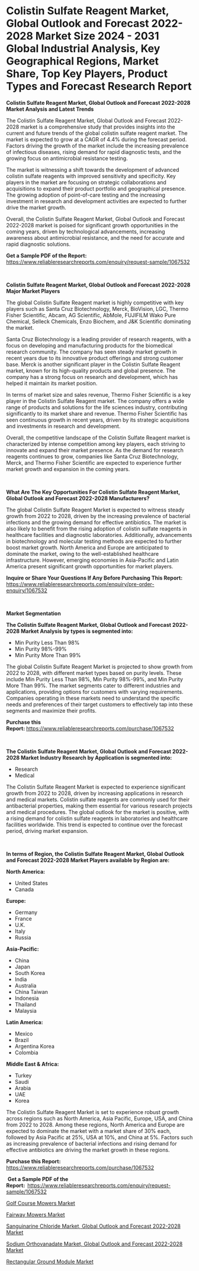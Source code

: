 <p><h1>Colistin Sulfate Reagent Market, Global Outlook and Forecast 2022-2028 Market Size 2024 - 2031 Global Industrial Analysis, Key Geographical Regions, Market Share, Top Key Players, Product Types and Forecast Research Report</h1></p><p><strong>Colistin Sulfate Reagent Market, Global Outlook and Forecast 2022-2028 Market Analysis and Latest Trends</strong></p>
<p><p>The Colistin Sulfate Reagent Market, Global Outlook and Forecast 2022-2028 market is a comprehensive study that provides insights into the current and future trends of the global colistin sulfate reagent market. The market is expected to grow at a CAGR of 4.4% during the forecast period. Factors driving the growth of the market include the increasing prevalence of infectious diseases, rising demand for rapid diagnostic tests, and the growing focus on antimicrobial resistance testing.</p><p>The market is witnessing a shift towards the development of advanced colistin sulfate reagents with improved sensitivity and specificity. Key players in the market are focusing on strategic collaborations and acquisitions to expand their product portfolio and geographical presence. The growing adoption of point-of-care testing and the increasing investment in research and development activities are expected to further drive the market growth.</p><p>Overall, the Colistin Sulfate Reagent Market, Global Outlook and Forecast 2022-2028 market is poised for significant growth opportunities in the coming years, driven by technological advancements, increasing awareness about antimicrobial resistance, and the need for accurate and rapid diagnostic solutions.</p></p>
<p><strong>Get a Sample PDF of the Report:&nbsp;</strong> <a href="https://www.reliableresearchreports.com/enquiry/request-sample/1067532">https://www.reliableresearchreports.com/enquiry/request-sample/1067532</a></p>
<p>&nbsp;</p>
<p><strong>Colistin Sulfate Reagent Market, Global Outlook and Forecast 2022-2028 Major Market Players</strong></p>
<p><p>The global Colistin Sulfate Reagent market is highly competitive with key players such as Santa Cruz Biotechnology, Merck, BioVision, LGC, Thermo Fisher Scientific, Abcam, AG Scientific, AbMole, FUJIFILM Wako Pure Chemical, Selleck Chemicals, Enzo Biochem, and J&K Scientific dominating the market.</p><p>Santa Cruz Biotechnology is a leading provider of research reagents, with a focus on developing and manufacturing products for the biomedical research community. The company has seen steady market growth in recent years due to its innovative product offerings and strong customer base. Merck is another significant player in the Colistin Sulfate Reagent market, known for its high-quality products and global presence. The company has a strong focus on research and development, which has helped it maintain its market position.</p><p>In terms of market size and sales revenue, Thermo Fisher Scientific is a key player in the Colistin Sulfate Reagent market. The company offers a wide range of products and solutions for the life sciences industry, contributing significantly to its market share and revenue. Thermo Fisher Scientific has seen continuous growth in recent years, driven by its strategic acquisitions and investments in research and development.</p><p>Overall, the competitive landscape of the Colistin Sulfate Reagent market is characterized by intense competition among key players, each striving to innovate and expand their market presence. As the demand for research reagents continues to grow, companies like Santa Cruz Biotechnology, Merck, and Thermo Fisher Scientific are expected to experience further market growth and expansion in the coming years.</p></p>
<p>&nbsp;</p>
<p><strong>What Are The Key Opportunities For Colistin Sulfate Reagent Market, Global Outlook and Forecast 2022-2028 Manufacturers?</strong></p>
<p><p>The global Colistin Sulfate Reagent Market is expected to witness steady growth from 2022 to 2028, driven by the increasing prevalence of bacterial infections and the growing demand for effective antibiotics. The market is also likely to benefit from the rising adoption of colistin sulfate reagents in healthcare facilities and diagnostic laboratories. Additionally, advancements in biotechnology and molecular testing methods are expected to further boost market growth. North America and Europe are anticipated to dominate the market, owing to the well-established healthcare infrastructure. However, emerging economies in Asia-Pacific and Latin America present significant growth opportunities for market players.</p></p>
<p><strong>Inquire or Share Your Questions If Any Before Purchasing This Report:</strong> <a href="https://www.reliableresearchreports.com/enquiry/pre-order-enquiry/1067532">https://www.reliableresearchreports.com/enquiry/pre-order-enquiry/1067532</a></p>
<p>&nbsp;</p>
<p><strong>Market Segmentation</strong></p>
<p><strong>The Colistin Sulfate Reagent Market, Global Outlook and Forecast 2022-2028 Market Analysis by types is segmented into:</strong></p>
<p><ul><li>Min Purity Less Than 98%</li><li>Min Purity 98%-99%</li><li>Min Purity More Than 99%</li></ul></p>
<p><p>The global Colistin Sulfate Reagent Market is projected to show growth from 2022 to 2028, with different market types based on purity levels. These include Min Purity Less Than 98%, Min Purity 98%-99%, and Min Purity More Than 99%. The market segments cater to different industries and applications, providing options for customers with varying requirements. Companies operating in these markets need to understand the specific needs and preferences of their target customers to effectively tap into these segments and maximize their profits.</p></p>
<p><strong>Purchase this Report:&nbsp;</strong><a href="https://www.reliableresearchreports.com/purchase/1067532">https://www.reliableresearchreports.com/purchase/1067532</a></p>
<p>&nbsp;</p>
<p><strong>The Colistin Sulfate Reagent Market, Global Outlook and Forecast 2022-2028 Market Industry Research by Application is segmented into:</strong></p>
<p><ul><li>Research</li><li>Medical</li></ul></p>
<p><p>The Colistin Sulfate Reagent Market is expected to experience significant growth from 2022 to 2028, driven by increasing applications in research and medical markets. Colistin sulfate reagents are commonly used for their antibacterial properties, making them essential for various research projects and medical procedures. The global outlook for the market is positive, with a rising demand for colistin sulfate reagents in laboratories and healthcare facilities worldwide. This trend is expected to continue over the forecast period, driving market expansion.</p></p>
<p>&nbsp;</p>
<p><strong>In terms of Region, the Colistin Sulfate Reagent Market, Global Outlook and Forecast 2022-2028 Market Players available by Region are:</strong></p>
<p>
    <p> <strong> North America: </strong>
        <ul>
            <li>United States</li>
            <li>Canada</li>
        </ul>
        </p> 
    <p> <strong> Europe: </strong>
        <ul>
            <li>Germany</li>
            <li>France</li>
            <li>U.K.</li>
            <li>Italy</li>
            <li>Russia</li>
        </ul>
        </p> 
    <p> <strong> Asia-Pacific: </strong>
        <ul>
            <li>China</li>
            <li>Japan</li>
            <li>South Korea</li>
            <li>India</li>
            <li>Australia</li>
            <li>China Taiwan</li>
            <li>Indonesia</li>
            <li>Thailand</li>
            <li>Malaysia</li>
        </ul>
        </p> 
    <p> <strong> Latin America: </strong>
        <ul>
            <li>Mexico</li>
            <li>Brazil</li>
            <li>Argentina Korea</li>
            <li>Colombia</li>
        </ul>
        </p> 
    <p> <strong> Middle East & Africa: </strong>
        <ul>
            <li>Turkey</li>
            <li>Saudi</li>
            <li>Arabia</li>
            <li>UAE</li>
            <li>Korea</li>
        </ul>
    </p>
    </p>
<p><p>The Colistin Sulfate Reagent Market is set to experience robust growth across regions such as North America, Asia Pacific, Europe, USA, and China from 2022 to 2028. Among these regions, North America and Europe are expected to dominate the market with a market share of 30% each, followed by Asia Pacific at 25%, USA at 10%, and China at 5%. Factors such as increasing prevalence of bacterial infections and rising demand for effective antibiotics are driving the market growth in these regions.</p></p>
<p><strong>Purchase this Report: </strong><a href="https://www.reliableresearchreports.com/purchase/1067532">https://www.reliableresearchreports.com/purchase/1067532</a></p>
<p>&nbsp;<strong>Get a Sample PDF of the Report:&nbsp;&nbsp;</strong><a href="https://www.reliableresearchreports.com/enquiry/request-sample/1067532">https://www.reliableresearchreports.com/enquiry/request-sample/1067532</a></p>
<p><strong></strong></p>
<p><p><a href="https://medium.com/@samanthamills76/golf-course-mowers-market-report-reveals-the-latest-trends-and-growth-opportunities-of-this-market-ce56f3907f17">Golf Course Mowers Market</a></p><p><a href="https://medium.com/@samanthamills76/fairway-mowers-market-exploring-market-share-market-trends-and-future-growth-af86f1c2e62c">Fairway Mowers Market</a></p><p><a href="https://github.com/gdfhhhj/Market-Research-Report-List-3/blob/main/sanguinarine-chloride-market-global-outlook-and-forecast-2022-2028-market.md">Sanguinarine Chloride Market, Global Outlook and Forecast 2022-2028 Market</a></p><p><a href="https://github.com/julyju69/Market-Research-Report-List-1/blob/main/sodium-orthovanadate-market-global-outlook-and-forecast-2022-2028-market.md">Sodium Orthovanadate Market, Global Outlook and Forecast 2022-2028 Market</a></p><p><a href="https://issuu.com/reportprime-2/docs/rectangular-ground-module-market-size-2030.pptx">Rectangular Ground Module Market</a></p></p>